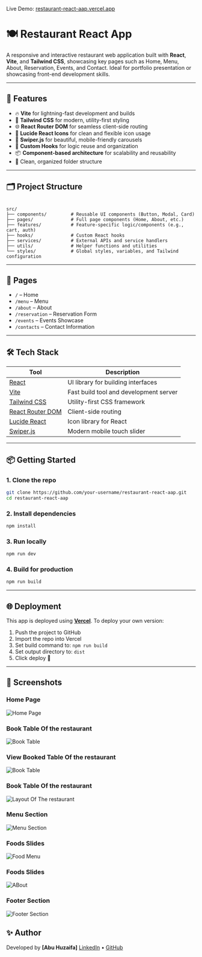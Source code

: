 

Live Demo: [restaurant-react-aap.vercel.app](https://restaurant-react-aap.vercel.app)

# 🍽️ Restaurant React App


A responsive and interactive restaurant web application built with **React**, **Vite**, and **Tailwind CSS**, showcasing key pages such as Home, Menu, About, Reservation, Events, and Contact. Ideal for portfolio presentation or showcasing front-end development skills.

---

## 🚀 Features

- 🔥 **Vite** for lightning-fast development and builds
- 💅 **Tailwind CSS** for modern, utility-first styling
- 🌐 **React Router DOM** for seamless client-side routing
- 🧩 **Lucide React Icons** for clean and flexible icon usage
- 🎠 **Swiper.js** for beautiful, mobile-friendly carousels
- 🧠 **Custom Hooks** for logic reuse and organization
- 📦 **Component-based architecture** for scalability and reusability
- 📁 Clean, organized folder structure

---

## 🗂️ Project Structure

```

src/
├── components/         # Reusable UI components (Button, Modal, Card)
├── pages/              # Full page components (Home, About, etc.)
├── features/           # Feature-specific logic/components (e.g., cart, auth)
├── hooks/              # Custom React hooks
├── services/           # External APIs and service handlers
├── utils/              # Helper functions and utilities
└── styles/             # Global styles, variables, and Tailwind configuration

````

---

## 📄 Pages

- `/` – Home
- `/menu` – Menu
- `/about` – About
- `/reservation` – Reservation Form
- `/events` – Events Showcase
- `/contacts` – Contact Information

---

## 🛠️ Tech Stack

| Tool           | Description                                      |
|----------------|--------------------------------------------------|
| [React](https://reactjs.org/)         | UI library for building interfaces             |
| [Vite](https://vitejs.dev/)           | Fast build tool and development server         |
| [Tailwind CSS](https://tailwindcss.com/) | Utility-first CSS framework                    |
| [React Router DOM](https://reactrouter.com/) | Client-side routing                           |
| [Lucide React](https://lucide.dev/)   | Icon library for React                         |
| [Swiper.js](https://swiperjs.com/)    | Modern mobile touch slider                     |

---

## 📦 Getting Started

### 1. Clone the repo

```bash
git clone https://github.com/your-username/restaurant-react-aap.git
cd restaurant-react-aap
````

### 2. Install dependencies

```bash
npm install
```

### 3. Run locally

```bash
npm run dev
```

### 4. Build for production

```bash
npm run build
```

---

## 🌐 Deployment

This app is deployed using **[Vercel](https://vercel.com/)**. To deploy your own version:

1. Push the project to GitHub
2. Import the repo into Vercel
3. Set build command to: `npm run build`
4. Set output directory to: `dist`
5. Click deploy 🚀

---

## 📸 Screenshots

### Home Page
![Home Page ](public\home.png)

### Book Table Of the restaurant
![Book Table  ](public\bookt.png)


### View Booked Table Of the restaurant
![Book Table  ](public\vTable.png)


### Book Table Of the restaurant
![Layout Of The restaurant ](public\tables-map.png)

### Menu Section
![Menu Section  ](public\menu.png)

### Foods Slides
![Food Menu  ](public\sp.png)


### Foods Slides
![ABout  ](public\ab.png)


### Footer Section
![Footer Section ](public\ft.png)






## ✨ Author

Developed by **\[Abu Huzaifa]**
[LinkedIn](https://linkedin.com/iiuzaifa) • [GitHub](https://www.linkedin.com/in/iiuzaifa/)

